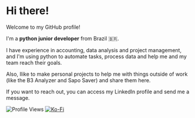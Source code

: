 # Hi there!

Welcome to my GitHub profile!

I'm a **python junior developer** from Brazil 🇧🇷.

I have experience in accounting, data analysis and project management, and I'm using python to automate tasks, process data and help me and my team reach their goals.

Also, Ilike to make personal projects to help me with things outside of work (like the B3 Analyzer and Sapo Saver) and share them here.

If you want to reach out, you can access my LinkedIn profile and send me a message.


![Profile Views](https://komarev.com/ghpvc/?username=krnCode&color=blueviolet)
[![Ko-Fi](https://ko-fi.com/img/githubbutton_sm.svg)](https://ko-fi.com/B0B3V8QAU)
